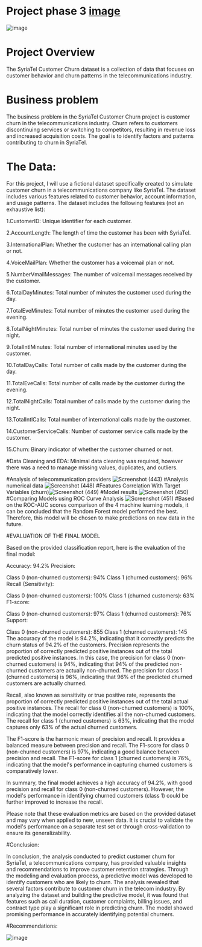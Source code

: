 # Project phase 3 [image](https://github.com/CliffShitote/dsc.-phase-3-project/assets/124627374/2dc22c2a-4921-4781-9e34-3d382655d007)
![image](https://github.com/CliffShitote/dsc.-phase-3-project/assets/124627374/a7794ee7-fa45-4948-b59b-10596201f2db)

# Project Overview

The SyriaTel Customer Churn dataset is a collection of data that focuses on customer behavior and churn patterns in the telecommunications industry. 

# Business problem
 
 The business problem in the SyriaTel Customer Churn project is customer churn in the telecommunications industry. Churn refers to customers discontinuing services or switching to competitors, resulting in revenue loss and increased acquisition costs. The goal is to identify factors and patterns contributing to churn in SyriaTel. 
 
# The Data:

For this project, I will use a fictional dataset specifically created to simulate customer churn in a telecommunications company like SyriaTel. The dataset includes various features related to customer behavior, account information, and usage patterns. The dataset includes the following features (not an exhaustive list):

1.CustomerID: Unique identifier for each customer.

2.AccountLength: The length of time the customer has been with SyriaTel.

3.InternationalPlan: Whether the customer has an international calling plan or not.

4.VoiceMailPlan: Whether the customer has a voicemail plan or not.

5.NumberVmailMessages: The number of voicemail messages received by the customer.

6.TotalDayMinutes: Total number of minutes the customer used during the day.

7.TotalEveMinutes: Total number of minutes the customer used during the evening.

8.TotalNightMinutes: Total number of minutes the customer used during the night.

9.TotalIntlMinutes: Total number of international minutes used by the customer.

10.TotalDayCalls: Total number of calls made by the customer during the day.

11.TotalEveCalls: Total number of calls made by the customer during the evening.

12.TotalNightCalls: Total number of calls made by the customer during the night.

13.TotalIntlCalls: Total number of international calls made by the customer.

14.CustomerServiceCalls: Number of customer service calls made by the customer.

15.Churn: Binary indicator of whether the customer churned or not.

#Data Cleaning and EDA: Minimal data cleaning was required, however there was a need to manage missing values, duplicates, and outliers.

#Analysis of telecommunication providers ![Screenshot (443)](https://github.com/CliffShitote/dsc.-phase-3-project/assets/124627374/53ba0fc7-36b5-4aaa-bb43-6b7c35676690)
#Analysis numerical data  ![Screenshot (448)](https://github.com/CliffShitote/dsc.-phase-3-project/assets/124627374/c46d98c5-9426-491f-9a6c-c5e119b2f6ca)
#Features Correlation With Target Variables (churn)![Screenshot (449)](https://github.com/CliffShitote/dsc.-phase-3-project/assets/124627374/14ed1a43-e716-40c9-bbaa-907bb42b2774)
#Model results ![Screenshot (450)](https://github.com/CliffShitote/dsc.-phase-3-project/assets/124627374/da78b605-77c7-4b44-a2f2-cc26595fd82e)
#Comparing Models using ROC Curve Analysis ![Screenshot (451)](https://github.com/CliffShitote/dsc.-phase-3-project/assets/124627374/520c0ac3-446c-44f3-8eeb-5260912799a5)
#Based on the ROC-AUC scores comparison of the 4 machine learning models, it can be concluded that the Random Forest model performed the best. Therefore, this model will be chosen to make predictions on new data in the future.

#EVALUATION OF THE FINAL MODEL

Based on the provided classification report, here is the evaluation of the final model:

Accuracy: 94.2% Precision:

Class 0 (non-churned customers): 94% Class 1 (churned customers): 96% Recall (Sensitivity):

Class 0 (non-churned customers): 100% Class 1 (churned customers): 63% F1-score:

Class 0 (non-churned customers): 97% Class 1 (churned customers): 76% Support:

Class 0 (non-churned customers): 855 Class 1 (churned customers): 145 The accuracy of the model is 94.2%, indicating that it correctly predicts the churn status of 94.2% of the customers. Precision represents the proportion of correctly predicted positive instances out of the total predicted positive instances. In this case, the precision for class 0 (non-churned customers) is 94%, indicating that 94% of the predicted non-churned customers are actually non-churned. The precision for class 1 (churned customers) is 96%, indicating that 96% of the predicted churned customers are actually churned.

Recall, also known as sensitivity or true positive rate, represents the proportion of correctly predicted positive instances out of the total actual positive instances. The recall for class 0 (non-churned customers) is 100%, indicating that the model correctly identifies all the non-churned customers. The recall for class 1 (churned customers) is 63%, indicating that the model captures only 63% of the actual churned customers.

The F1-score is the harmonic mean of precision and recall. It provides a balanced measure between precision and recall. The F1-score for class 0 (non-churned customers) is 97%, indicating a good balance between precision and recall. The F1-score for class 1 (churned customers) is 76%, indicating that the model's performance in capturing churned customers is comparatively lower.

In summary, the final model achieves a high accuracy of 94.2%, with good precision and recall for class 0 (non-churned customers). However, the model's performance in identifying churned customers (class 1) could be further improved to increase the recall.

Please note that these evaluation metrics are based on the provided dataset and may vary when applied to new, unseen data. It is crucial to validate the model's performance on a separate test set or through cross-validation to ensure its generalizability.


#Conclusion: 

In conclusion, the analysis conducted to predict customer churn for SyriaTel, a telecommunications company, has provided valuable insights and recommendations to improve customer retention strategies. Through the modeling and evaluation process, a predictive model was developed to identify customers who are likely to churn. The analysis revealed that several factors contribute to customer churn in the telecom industry. By analyzing the dataset and building the predictive model, it was found that features such as call duration, customer complaints, billing issues, and contract type play a significant role in predicting churn. The model showed promising performance in accurately identifying potential churners.

#Recommendations:

![image](https://github.com/CliffShitote/dsc.-phase-3-project/assets/124627374/a4fbbe51-ce98-4f10-b58e-c19d29d15804)
